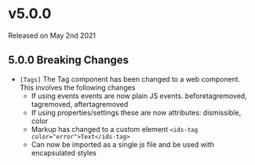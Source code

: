 # v5.0.0

Released on May 2nd 2021

## 5.0.0 Breaking Changes

- `[Tags]` The Tag component has been changed to a web component. This involves the following changes
    - If using events events are now plain JS events. beforetagremoved, tagremoved, aftertagremoved
    - If using properties/settings these are now attributes: dismissible, color
    - Markup has changed to a custom element `<ids-tag color="error">Text</ids-tag>`
    - Can now be imported as a single js file and be used with encapsulated styles
